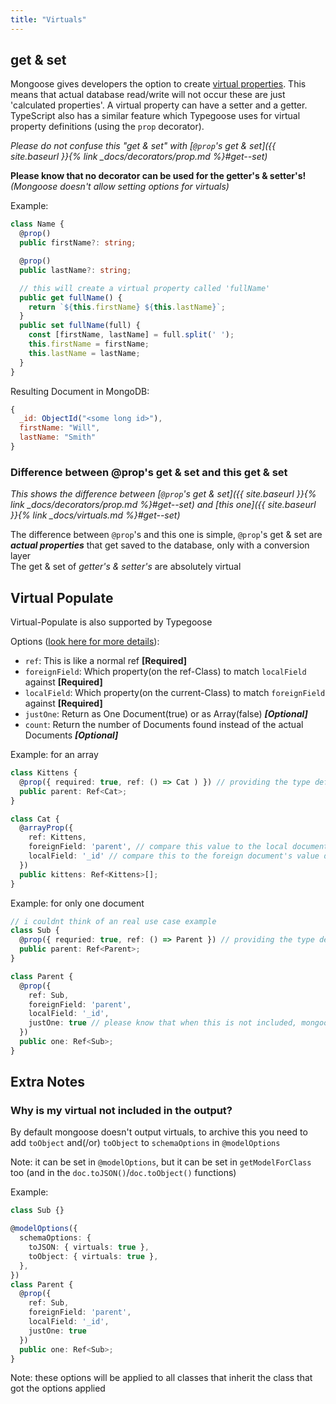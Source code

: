 ```yaml
---
title: "Virtuals"
---
```


## get & set

Mongoose gives developers the option to create [virtual properties](http://mongoosejs.com/docs/api.html#schema_Schema-virtual). This means that actual database read/write will not occur these are just 'calculated properties'. A virtual property can have a setter and a getter. TypeScript also has a similar feature which Typegoose uses for virtual property definitions (using the `prop` decorator).

*Please do not confuse this "get & set" with [`@prop`'s get & set]({{ site.baseurl }}{% link _docs/decorators/prop.md %}#get--set)*

**Please know that no decorator can be used for the getter's & setter's!** *(Mongoose doesn't allow setting options for virtuals)*

Example:

```ts
class Name {
  @prop()
  public firstName?: string;

  @prop()
  public lastName?: string;

  // this will create a virtual property called 'fullName'
  public get fullName() {
    return `${this.firstName} ${this.lastName}`;
  }
  public set fullName(full) {
    const [firstName, lastName] = full.split(' ');
    this.firstName = firstName;
    this.lastName = lastName;
  }
}
```

Resulting Document in MongoDB:

```js
{
  _id: ObjectId("<some long id>"),
  firstName: "Will",
  lastName: "Smith"
}
```

### Difference between @prop's get & set and this get & set

*This shows the difference between [`@prop`'s get & set]({{ site.baseurl }}{% link _docs/decorators/prop.md %}#get--set) and [this one]({{ site.baseurl }}{% link _docs/virtuals.md %}#get--set)*

The difference between `@prop`'s and this one is simple, `@prop`'s get & set are ***actual properties*** that get saved to the database, only with a conversion layer  
The get & set of *getter's & setter's* are absolutely virtual  

## Virtual Populate

Virtual-Populate is also supported by Typegoose

Options ([look here for more details](https://mongoosejs.com/docs/api/schema.html#schema_Schema-virtual)):
  - `ref`: This is like a normal ref **[Required]**
  - `foreignField`: Which property(on the ref-Class) to match `localField` against **[Required]**
  - `localField`: Which property(on the current-Class) to match `foreignField` against **[Required]**
  - `justOne`: Return as One Document(true) or as Array(false) ***[Optional]***
  - `count`: Return the number of Documents found instead of the actual Documents ***[Optional]***

Example: for an array

```ts
class Kittens {
  @prop({ required: true, ref: () => Cat ) }) // providing the type deferred
  public parent: Ref<Cat>;
}

class Cat {
  @arrayProp({
    ref: Kittens,
    foreignField: 'parent', // compare this value to the local document populate is called on
    localField: '_id' // compare this to the foreign document's value defined in "foreignField"
  })
  public kittens: Ref<Kittens>[];
}
```

Example: for only one document

```ts
// i couldnt think of an real use case example
class Sub {
  @prop({ requried: true, ref: () => Parent }) // providing the type deferred
  public parent: Ref<Parent>;
}

class Parent {
  @prop({
    ref: Sub,
    foreignField: 'parent',
    localField: '_id',
    justOne: true // please know that when this is not included, mongoose will return an array
  })
  public one: Ref<Sub>;
}
```

## Extra Notes

### Why is my virtual not included in the output?

By default mongoose doesn't output virtuals, to archive this you need to add `toObject` and(/or) `toObject` to `schemaOptions` in `@modelOptions`

Note: it can be set in `@modelOptions`, but it can be set in `getModelForClass` too (and in the `doc.toJSON()`/`doc.toObject()` functions)

Example:

```ts
class Sub {}

@modelOptions({
  schemaOptions: {
    toJSON: { virtuals: true },
    toObject: { virtuals: true },
  },
})
class Parent {
  @prop({
    ref: Sub,
    foreignField: 'parent',
    localField: '_id',
    justOne: true
  })
  public one: Ref<Sub>;
}
```

Note: these options will be applied to all classes that inherit the class that got the options applied
